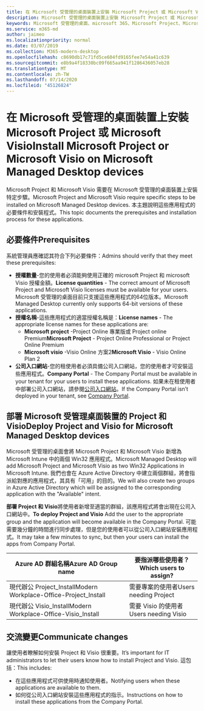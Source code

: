```yaml
---
title: 在 Microsoft 受管理的桌面裝置上安裝 Microsoft Project 或 Microsoft Visio
description: Microsoft 受管理的桌面裝置上安裝 Microsoft Project 或 Microsoft Visio 的資訊
keywords: Microsoft 受管理的桌面、microsoft 365、Microsoft Project、Microsoft Visio
ms.service: m365-md
author: jaimeo
ms.localizationpriority: normal
ms.date: 03/07/2019
ms.collection: M365-modern-desktop
ms.openlocfilehash: c8690db17c71fd5ce604fd9165fee7e54a41c639
ms.sourcegitcommit: e8b9a4f18330bc09f665aa941f1286436057eb28
ms.translationtype: MT
ms.contentlocale: zh-TW
ms.lasthandoff: 07/14/2020
ms.locfileid: "45126824"
---
```

# <a name="install-microsoft-project-or-microsoft-visio-on-microsoft-managed-desktop-devices"></a><span data-ttu-id="12a15-104">在 Microsoft 受管理的桌面裝置上安裝 Microsoft Project 或 Microsoft Visio</span><span class="sxs-lookup"><span data-stu-id="12a15-104">Install Microsoft Project or Microsoft Visio on Microsoft Managed Desktop devices</span></span>

<span data-ttu-id="12a15-105">Microsoft Project 和 Microsoft Visio 需要在 Microsoft 受管理的桌面裝置上安裝特定步驟。</span><span class="sxs-lookup"><span data-stu-id="12a15-105">Microsoft Project and Microsoft Visio require specific steps to be installed on Microsoft Managed Desktop devices.</span></span> <span data-ttu-id="12a15-106">本主題說明這些應用程式的必要條件和安裝程式。</span><span class="sxs-lookup"><span data-stu-id="12a15-106">This topic documents the prerequisites and installation process for these applications.</span></span>

## <a name="prerequisites"></a><span data-ttu-id="12a15-107">必要條件</span><span class="sxs-lookup"><span data-stu-id="12a15-107">Prerequisites</span></span>

<span data-ttu-id="12a15-108">系統管理員應確認其符合下列必要條件：</span><span class="sxs-lookup"><span data-stu-id="12a15-108">Admins should verify that they meet these prerequisites:</span></span>
- <span data-ttu-id="12a15-109">**授權數量**-您的使用者必須能夠使用正確的 microsoft Project 和 microsoft Visio 授權金額。</span><span class="sxs-lookup"><span data-stu-id="12a15-109">**License quantities** - The correct amount of Microsoft Project and Microsoft Visio licenses must be available for your users.</span></span> <span data-ttu-id="12a15-110">Microsoft 受管理的桌面目前只支援這些應用程式的64位版本。</span><span class="sxs-lookup"><span data-stu-id="12a15-110">Microsoft Managed Desktop currently only supports 64-bit versions of these applications.</span></span> 
- <span data-ttu-id="12a15-111">**授權名稱**-這些應用程式的適當授權名稱是：</span><span class="sxs-lookup"><span data-stu-id="12a15-111">**License names** - The appropriate license names for these applications are:</span></span>
    - <span data-ttu-id="12a15-112">**Microsoft project** -Project Online 專業版或 Project online Premium</span><span class="sxs-lookup"><span data-stu-id="12a15-112">**Microsoft Project** - Project Online Professional or Project Online Premium</span></span>
    - <span data-ttu-id="12a15-113">**Microsoft visio** -Visio Online 方案2</span><span class="sxs-lookup"><span data-stu-id="12a15-113">**Microsoft Visio** - Visio Online Plan 2</span></span>
- <span data-ttu-id="12a15-114">**公司入口網站**-您的租使用者必須具備公司入口網站，您的使用者才可安裝這些應用程式。</span><span class="sxs-lookup"><span data-stu-id="12a15-114">**Company Portal** -  The Company Portal must be available in your tenant for your users to install these applications.</span></span> <span data-ttu-id="12a15-115">如果未在租使用者中部署公司入口網站，請參閱[公司入口網站](company-portal.md)。</span><span class="sxs-lookup"><span data-stu-id="12a15-115">If the Company Portal isn’t deployed in your tenant, see [Company Portal](company-portal.md).</span></span>

## <a name="deploy-project-and-visio-for-microsoft-managed-desktop-devices"></a><span data-ttu-id="12a15-116">部署 Microsoft 受管理桌面裝置的 Project 和 Visio</span><span class="sxs-lookup"><span data-stu-id="12a15-116">Deploy Project and Visio for Microsoft Managed Desktop devices</span></span>
<span data-ttu-id="12a15-117">Microsoft 受管理的桌面會將 Microsoft Project 和 Microsoft Visio 新增為 Microsoft Intune 中的兩個 Win32 應用程式。</span><span class="sxs-lookup"><span data-stu-id="12a15-117">Microsoft Managed Desktop will add Microsoft Project and Microsoft Visio as two Win32 Applications in Microsoft Intune.</span></span> <span data-ttu-id="12a15-118">我們也會在 Azure Active Directory 中建立兩個群組，將會指派給對應的應用程式，其具有「可用」的目的。</span><span class="sxs-lookup"><span data-stu-id="12a15-118">We will also create two groups in Azure Active Directory which will be assigned to the corresponding application with the "Available" intent.</span></span> 

<span data-ttu-id="12a15-119">**部署 Project 和 Visio**將使用者新增至適當的群組，該應用程式將會出現在公司入口網站中。</span><span class="sxs-lookup"><span data-stu-id="12a15-119">**To deploy Project and Visio** Add the user to the appropriate group and the application will become available in the Company Portal.</span></span> <span data-ttu-id="12a15-120">可能需要幾分鐘的時間進行同步處理，但是您的使用者可以從公司入口網站安裝應用程式。</span><span class="sxs-lookup"><span data-stu-id="12a15-120">It may take a few minutes to sync, but then your users can install the apps from Company Portal.</span></span> 

<span data-ttu-id="12a15-121">Azure AD 群組名稱</span><span class="sxs-lookup"><span data-stu-id="12a15-121">Azure AD Group name</span></span> | <span data-ttu-id="12a15-122">要指派哪些使用者？</span><span class="sxs-lookup"><span data-stu-id="12a15-122">Which users to assign?</span></span>   
 --- | ---
<span data-ttu-id="12a15-123">現代辦公 Project_Install</span><span class="sxs-lookup"><span data-stu-id="12a15-123">Modern Workplace-Office-Project_Install</span></span> | <span data-ttu-id="12a15-124">需要專案的使用者</span><span class="sxs-lookup"><span data-stu-id="12a15-124">Users needing Project</span></span>
<span data-ttu-id="12a15-125">現代辦公 Visio_Install</span><span class="sxs-lookup"><span data-stu-id="12a15-125">Modern Workplace-Office-Visio_Install</span></span> | <span data-ttu-id="12a15-126">需要 Visio 的使用者</span><span class="sxs-lookup"><span data-stu-id="12a15-126">Users needing Visio</span></span>

## <a name="communicate-changes"></a><span data-ttu-id="12a15-127">交流變更</span><span class="sxs-lookup"><span data-stu-id="12a15-127">Communicate changes</span></span>
<span data-ttu-id="12a15-128">讓使用者瞭解如何安裝 Project 和 Visio 很重要。</span><span class="sxs-lookup"><span data-stu-id="12a15-128">It’s important for IT administrators to let their users know how to install Project and Visio.</span></span> <span data-ttu-id="12a15-129">這包括：</span><span class="sxs-lookup"><span data-stu-id="12a15-129">This includes:</span></span> 
- <span data-ttu-id="12a15-130">在這些應用程式可供使用時通知使用者。</span><span class="sxs-lookup"><span data-stu-id="12a15-130">Notifying users when these applications are available to them.</span></span> 
- <span data-ttu-id="12a15-131">如何從公司入口網站安裝這些應用程式的指示。</span><span class="sxs-lookup"><span data-stu-id="12a15-131">Instructions on how to install these applications from the Company Portal.</span></span>
